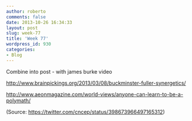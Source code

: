 ```yaml
---
author: roberto
comments: false
date: 2013-10-26 16:34:33
layout: post
slug: week-77
title: 'Week 77'
wordpress_id: 930
categories:
- Blog
---
```



Combine into post - with james burke video

http://www.brainpickings.org/2013/03/08/buckminster-fuller-synergetics/

http://www.aeonmagazine.com/world-views/anyone-can-learn-to-be-a-polymath/

(Source: https://twitter.com/cncep/status/398673966497165312)